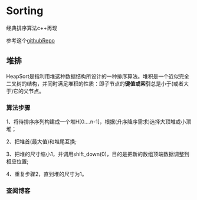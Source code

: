 # Sorting

经典排序算法c++再现

参考这个[githubRepo](https://github.com/hustcc/JS-Sorting-Algorithm)

## 堆排

HeapSort是指利用堆这种数据结构所设计的一种排序算法。堆积是一个近似完全二叉树的结构，并同时满足堆积的性质：即子节点的**键值或索引**总是小于(或者大于)它的父节点。

### 算法步骤

1、将待排序序列构建成一个堆H[0....n-1]，根据(升序降序需求)选择大顶堆或小顶堆；

2、把堆首(最大值)和堆尾互换;

3、把堆的尺寸缩小1，并调用shift_down(0)，目的是把新的数组顶端数据调整到相应位置;

4、重复步骤2，直到堆的尺寸为1。

### 查阅博客

[](https://keneyr.blog.csdn.net/article/details/112787857)


